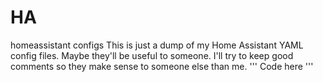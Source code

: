 # HA
homeassistant configs
This is just a dump of my Home Assistant YAML config files. Maybe they'll be useful to someone. I'll try to keep good comments
so they make sense to someone else than me.
'''
Code here
'''
